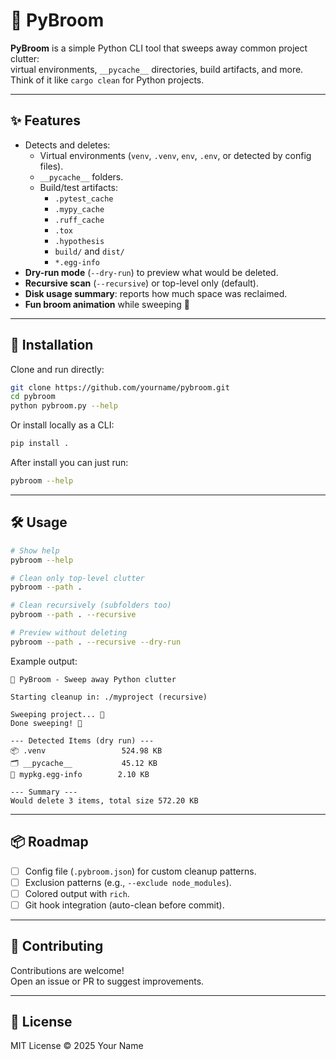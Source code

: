 # 🧹 PyBroom

**PyBroom** is a simple Python CLI tool that sweeps away common project clutter:  
virtual environments, `__pycache__` directories, build artifacts, and more.  
Think of it like `cargo clean` for Python projects.

---

## ✨ Features
- Detects and deletes:
  - Virtual environments (`venv`, `.venv`, `env`, `.env`, or detected by config files).
  - `__pycache__` folders.
  - Build/test artifacts:
    - `.pytest_cache`
    - `.mypy_cache`
    - `.ruff_cache`
    - `.tox`
    - `.hypothesis`
    - `build/` and `dist/`
    - `*.egg-info`
- **Dry-run mode** (`--dry-run`) to preview what would be deleted.
- **Recursive scan** (`--recursive`) or top-level only (default).
- **Disk usage summary**: reports how much space was reclaimed.
- **Fun broom animation** while sweeping 🧹

---

## 🚀 Installation

Clone and run directly:
```bash
git clone https://github.com/yourname/pybroom.git
cd pybroom
python pybroom.py --help
```

Or install locally as a CLI:
```bash
pip install .
```

After install you can just run:
```bash
pybroom --help
```

---

## 🛠 Usage

```bash
# Show help
pybroom --help

# Clean only top-level clutter
pybroom --path .

# Clean recursively (subfolders too)
pybroom --path . --recursive

# Preview without deleting
pybroom --path . --recursive --dry-run
```

Example output:
```
🧹 PyBroom - Sweep away Python clutter

Starting cleanup in: ./myproject (recursive)

Sweeping project... 🧹
Done sweeping! 🧹   

--- Detected Items (dry run) ---
📦 .venv                 524.98 KB
🗂️ __pycache__           45.12 KB
📄 mypkg.egg-info        2.10 KB

--- Summary ---
Would delete 3 items, total size 572.20 KB
```

---

## 📦 Roadmap
- [ ] Config file (`.pybroom.json`) for custom cleanup patterns.
- [ ] Exclusion patterns (e.g., `--exclude node_modules`).
- [ ] Colored output with `rich`.
- [ ] Git hook integration (auto-clean before commit).

---

## 🤝 Contributing
Contributions are welcome!  
Open an issue or PR to suggest improvements.

---

## 📜 License
MIT License © 2025 Your Name
